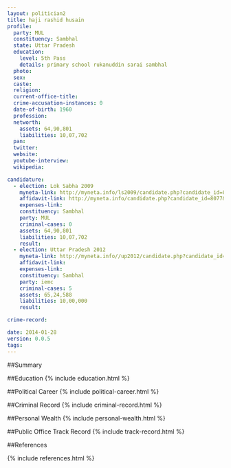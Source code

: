 ```yaml
---
layout: politician2
title: haji rashid husain
profile: 
  party: MUL
  constituency: Sambhal
  state: Uttar Pradesh
  education: 
    level: 5th Pass
    details: primary school rukanuddin sarai sambhal
  photo: 
  sex: 
  caste: 
  religion: 
  current-office-title: 
  crime-accusation-instances: 0
  date-of-birth: 1960
  profession: 
  networth: 
    assets: 64,90,801
    liabilities: 10,07,702
  pan: 
  twitter: 
  website: 
  youtube-interview: 
  wikipedia: 

candidature: 
  - election: Lok Sabha 2009
    myneta-link: http://myneta.info/ls2009/candidate.php?candidate_id=8077
    affidavit-link: http://myneta.info/candidate.php?candidate_id=8077&scan=original
    expenses-link: 
    constituency: Sambhal 
    party: MUL
    criminal-cases: 0
    assets: 64,90,801
    liabilities: 10,07,702
    result:  
  - election: Uttar Pradesh 2012
    myneta-link: http://myneta.info//up2012/candidate.php?candidate_id=2977
    affidavit-link: 
    expenses-link: 
    constituency: Sambhal 
    party: iemc
    criminal-cases: 5
    assets: 65,24,588
    liabilities: 10,00,000
    result:  

crime-record: 

date: 2014-01-28
version: 0.0.5
tags: 
---
```

##Summary


##Education
{% include education.html %}


##Political Career
{% include political-career.html %}


##Criminal Record
{% include criminal-record.html %}


##Personal Wealth
{% include personal-wealth.html %}


##Public Office Track Record
{% include track-record.html %}


##References


{% include references.html %}